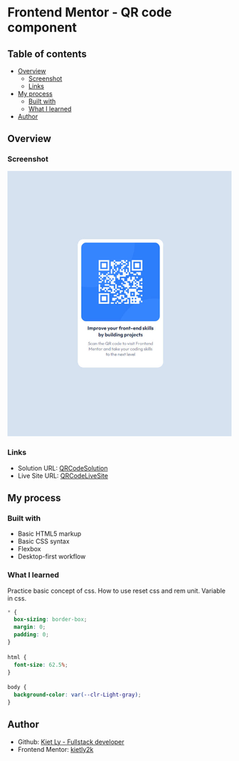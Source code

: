 # Frontend Mentor - QR code component
## Table of contents

- [Overview](#overview)
  - [Screenshot](#screenshot)
  - [Links](#links)
- [My process](#my-process)
  - [Built with](#built-with)
  - [What I learned](#what-i-learned)
- [Author](#author)

## Overview

### Screenshot

![](./images/screenshot.jpeg)

### Links

- Solution URL: [QRCodeSolution](https://github.com/kietly2k/practiceprojects/blob/qr-code/qr-code/index.html)
- Live Site URL: [QRCodeLiveSite](https://kietly2k.github.io/practiceprojects/qr-code/index.html)

## My process

### Built with

- Basic HTML5 markup
- Basic CSS syntax
- Flexbox
- Desktop-first workflow

### What I learned

Practice basic concept of css.
How to use reset css and rem unit.
Variable in css.

```css
* {
  box-sizing: border-box;
  margin: 0;
  padding: 0;
}

html {
  font-size: 62.5%;
}

body {
  background-color: var(--clr-Light-gray);
}
```

## Author

- Github: [Kiet Ly - Fullstack developer](https://github.com/kietly2k)
- Frontend Mentor: [kietly2k](https://www.frontendmentor.io/profile/kietly2k)

